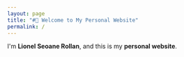 ```yaml
---
layout: page
title: "#👋 Welcome to My Personal Website"
permalink: /
---
```


I'm **Lionel Seoane Rollan**, and this is my **personal website**.
